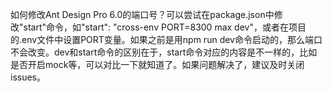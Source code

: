 如何修改Ant Design Pro 6.0的端口号？可以尝试在package.json中修改"start"命令，如"start": "cross-env PORT=8300 max dev"，或者在项目的.env文件中设置PORT变量。如果之前是用npm run dev命令启动的，那么端口不会改变。dev和start命令的区别在于，start命令对应的内容是不一样的，比如是否开启mock等，可以对比一下就知道了。如果问题解决了，建议及时关闭issues。
